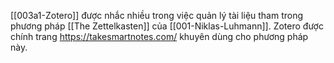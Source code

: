 [[003a1-Zotero]] được nhắc nhiều trong việc quản lý tài liệu tham trong phương pháp [[The Zettelkasten]]  của [[001-Niklas-Luhmann]]. Zotero được chính trang https://takesmartnotes.com/ khuyên dùng cho phương pháp này.